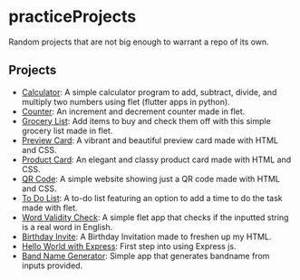 # practiceProjects

Random projects that are not big enough to warrant a repo of its own.

## Projects

- [Calculator](#calculator): A simple calculator program to add, subtract, divide, and multiply two numbers using flet (flutter apps in python).
- [Counter](#counter): An increment and decrement counter made in flet.
- [Grocery List](#grocery_list): Add items to buy and check them off with this simple grocery list made in flet.
- [Preview Card](#preview-card): A vibrant and beautiful preview card made with HTML and CSS.
- [Product Card](#product-card): An elegant and classy product card made with HTML and CSS.
- [QR Code](#qr-code-project): A simple website showing just a QR code made with HTML and CSS.
- [To Do List](#todo): A to-do list featuring an option to add a time to do the task made with flet.
- [Word Validity Check](#word_valid): A simple flet app that checks if the inputted string is a real word in English.
- [Birthday Invite](Birthday%20Invite): A Birthday Invitation made to freshen up my HTML.
- [Hello World with Express](#helloWorldExpress): First step into using Express js.
- [Band Name Generator](#bandNameGenerator): Simple app that generates bandname from inputs provided.
